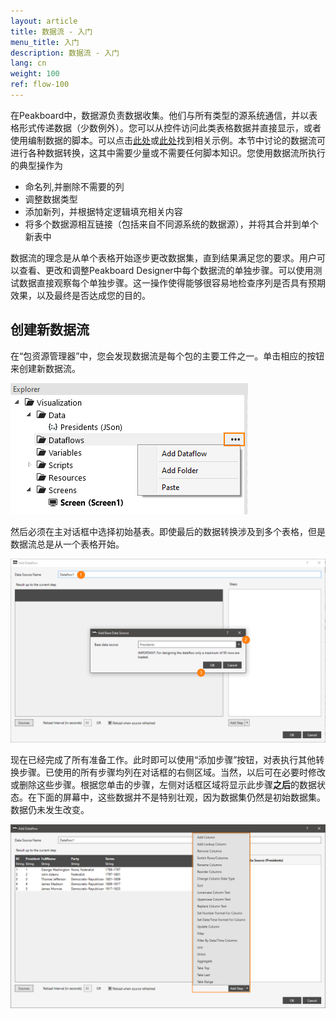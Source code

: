 ```yaml
---
layout: article
title: 数据流 - 入门
menu_title: 入门
description: 数据流 - 入门
lang: cn
weight: 100
ref: flow-100
---
```

在Peakboard中，数据源负责数据收集。他们与所有类型的源系统通信，并以表格形式传递数据（少数例外）。您可以从控件访问此类表格数据并直接显示，或者使用编制数据的脚本。可以点击[此处](../scripting/03-cn-table-data.html)或[此处](../scripting/04-cn-manipulating-table-data.html)找到相关示例。本节中讨论的数据流可进行各种数据转换，这其中需要少量或不需要任何脚本知识。您使用数据流所执行的典型操作为

* 命名列,并删除不需要的列
* 调整数据类型
* 添加新列，并根据特定逻辑填充相关内容
* 将多个数据源相互链接（包括来自不同源系统的数据源），并将其合并到单个新表中

数据流的理念是从单个表格开始逐步更改数据集，直到结果满足您的要求。用户可以查看、更改和调整Peakboard Designer中每个数据流的单独步骤。可以使用测试数据直接观察每个单独步骤。这一操作使得能够很容易地检查序列是否具有预期效果，以及最终是否达成您的目的。

## 创建新数据流

在“包资源管理器”中，您会发现数据流是每个包的主要工件之一。单击相应的按钮来创建新数据流。

![Create a new flow](/assets/images/dataflows/dataflows-create.png)

然后必须在主对话框中选择初始基表。即使最后的数据转换涉及到多个表格，但是数据流总是从一个表格开始。

![select main table](/assets/images/dataflows/dataflows-maindialog-01.png)

现在已经完成了所有准备工作。此时即可以使用“添加步骤”按钮，对表执行其他转换步骤。已使用的所有步骤均列在对话框的右侧区域。当然，以后可在必要时修改或删除这些步骤。根据您单击的步骤，左侧对话框区域将显示此步骤**之后**的数据状态。在下面的屏幕中，这些数据并不是特别壮观，因为数据集仍然是初始数据集。数据仍未发生改变。

![select main table](/assets/images/dataflows/dataflows-maindialog-02.png)
